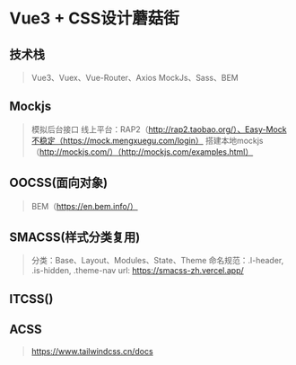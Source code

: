 # Vue3 + CSS设计蘑菇街

## 技术栈
 > Vue3、Vuex、Vue-Router、Axios
 > MockJs、Sass、BEM

## Mockjs
 > 模拟后台接口
 > 线上平台：RAP2（http://rap2.taobao.org/）、Easy-Mock不稳定（https://mock.mengxuegu.com/login）
 > 搭建本地mockjs（http://mockjs.com/）（http://mockjs.com/examples.html）

## OOCSS(面向对象)
 > BEM（https://en.bem.info/）
## SMACSS(样式分类复用)
 > 分类：Base、Layout、Modules、State、Theme
 > 命名规范：.l-header, .is-hidden, .theme-nav
 > url: https://smacss-zh.vercel.app/

## ITCSS()

## ACSS
  > https://www.tailwindcss.cn/docs